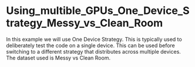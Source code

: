 # Using_multible_GPUs_One_Device_Strategy_Messy_vs_Clean_Room
In this example we will use One Device Strategy. This is typically used to deliberately test the code on a single device. This can be used before switching to a different strategy that distributes across multiple devices.  The dataset used is Messy vs Clean Room. 



